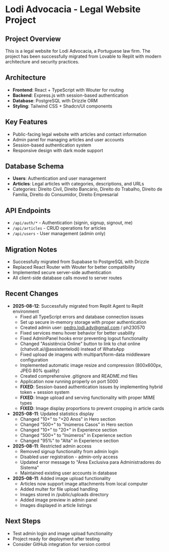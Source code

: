 # Lodi Advocacia - Legal Website Project

## Project Overview
This is a legal website for Lodi Advocacia, a Portuguese law firm. The project has been successfully migrated from Lovable to Replit with modern architecture and security practices.

## Architecture
- **Frontend**: React + TypeScript with Wouter for routing
- **Backend**: Express.js with session-based authentication
- **Database**: PostgreSQL with Drizzle ORM
- **Styling**: Tailwind CSS + Shadcn/UI components

## Key Features
- Public-facing legal website with articles and contact information
- Admin panel for managing articles and user accounts
- Session-based authentication system
- Responsive design with dark mode support

## Database Schema
- **Users**: Authentication and user management
- **Articles**: Legal articles with categories, descriptions, and URLs
- Categories: Direito Civil, Direito Bancário, Direito do Trabalho, Direito de Família, Direito do Consumidor, Direito Empresarial

## API Endpoints
- `/api/auth/*` - Authentication (signin, signup, signout, me)
- `/api/articles` - CRUD operations for articles
- `/api/users` - User management (admin only)

## Migration Notes
- Successfully migrated from Supabase to PostgreSQL with Drizzle
- Replaced React Router with Wouter for better compatibility
- Implemented secure server-side authentication
- All client-side database calls moved to server routes

## Recent Changes
- **2025-08-12**: Successfully migrated from Replit Agent to Replit environment
  - Fixed all TypeScript errors and database connection issues
  - Set up secure in-memory storage with proper authentication
  - Created admin user: pedro.lodi.adv@gmail.com / ph230570
  - Fixed services menu hover behavior for better usability
  - Fixed AdminPanel hooks error preventing logout functionality
  - Changed "Assistência Online" button to link to chat online (chatvolt.ai/@assistentelodi) instead of WhatsApp
  - Fixed upload de imagens with multipart/form-data middleware configuration
  - Implemented automatic image resize and compression (800x600px, JPEG 80% quality)
  - Created comprehensive .gitignore and README.md files
  - Application now running properly on port 5000
  - **FIXED**: Session-based authentication issues by implementing hybrid token + session system
  - **FIXED**: Image upload and serving functionality with proper MIME types
  - **FIXED**: Image display proportions to prevent cropping in article cards
- **2025-08-11**: Updated statistics display
  - Changed "10+" to "+20 Anos" in Hero section
  - Changed "500+" to "Inúmeros Casos" in Hero section  
  - Changed "10+" to "20+" in Experience section
  - Changed "500+" to "Inúmeros" in Experience section
  - Changed "95%" to "Alta" in Experience section
- **2025-08-11**: Restricted admin access
  - Removed signup functionality from admin login
  - Disabled user registration - admin-only access
  - Updated error message to "Área Exclusiva para Administradores do Sistema"
  - Maintained existing user accounts in database
- **2025-08-11**: Added image upload functionality
  - Articles now support image attachments from local computer
  - Added multer for file upload handling
  - Images stored in /public/uploads directory
  - Added image preview in admin panel
  - Images displayed in article listings

## Next Steps
- Test admin login and image upload functionality
- Project ready for deployment after testing
- Consider GitHub integration for version control